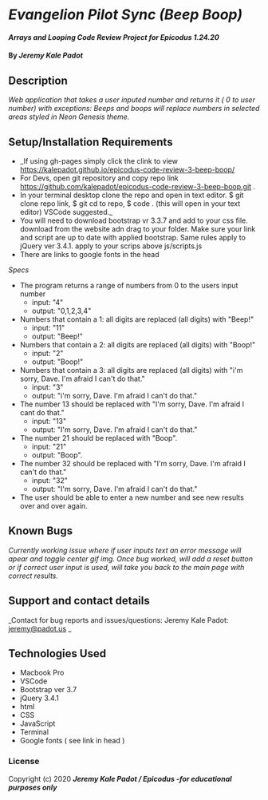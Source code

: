 # _Evangelion Pilot Sync (Beep Boop)_

#### _Arrays and Looping Code Review Project for Epicodus 1.24.20_

#### By _**Jeremy Kale Padot**_

## Description

_Web application that takes a user inputed number and returns it ( 0 to user number) with exceptions: Beeps and boops will replace numbers in selected areas styled in Neon Genesis theme._

## Setup/Installation Requirements

* _If using gh-pages simply click the clink to view 
https://kalepadot.github.io/epicodus-code-review-3-beep-boop/
* For Devs, open git repository and copy repo link https://github.com/kalepadot/epicodus-code-review-3-beep-boop.git . 
* In your terminal desktop clone the repo and open in text editor. $ git clone repo link, $ git cd to repo, $ code . (this will open in your text editor) VSCode suggested._
* You will need to download bootstrap vr 3.3.7 and add to your css file. download from the website adn drag to your folder. Make sure your link and script are up to date with applied bootstrap. Same rules apply to jQuery ver 3.4.1. apply to your scrips above js/scripts.js
* There are links to google fonts in the head

_Specs_
* The program returns a range of numbers from 0 to the users input number
  * input: "4"
  * output: "0,1,2,3,4"
* Numbers that contain a 1: all digits are replaced (all digits) with "Beep!"
  * input: "11"
  * output: "Beep!"
* Numbers that contain a 2: all digits are replaced (all digits) with "Boop!"
  * input: "2"
  * output: "Boop!"
* Numbers that contain a 3: all digits are replaced (all digits) with "i'm sorry, Dave. I'm afraid I can't do that."
  * input: "3"
  * output: "i'm sorry, Dave. I'm afraid I can't do that."
* The number 13 should be replaced with "I'm sorry, Dave. I'm afraid I cant do that."
  * input: "13" 
  * output: "I'm sorry, Dave. I'm afraid I can't do that."
* The number 21 should be replaced with "Boop".
  * input: "21"
  * output: "Boop".
* The number 32 should be replaced with "I'm sorry, Dave. I'm afraid I can't do that."
  * input: "32"
  * output: "I'm sorry, Dave. I'm afraid I can't do that."
* The user should be able to enter a new number and see new results over and over again.

## Known Bugs

_Currently working issue where if user inputs text an error message will apear and toggle center gif img. Once bug worked, will add a reset button or if correct user input is used, will take you back to the main page with correct results._

## Support and contact details

_Contact for bug reports and issues/questions:
Jeremy Kale Padot:  jeremy@padot.us _

## Technologies Used

* Macbook Pro
* VSCode
* Bootstrap ver 3.7
* jQuery 3.4.1
* html
* CSS
* JavaScript
* Terminal 
* Google fonts ( see link in head )

### License



Copyright (c) 2020 **_Jeremy Kale Padot / Epicodus -for educational purposes only_**